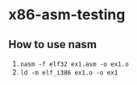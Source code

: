 # x86-asm-testing

## How to use nasm
1. `nasm -f elf32 ex1.asm -o ex1.o`
2. `ld -m elf_i386 ex1.o -o ex1`
